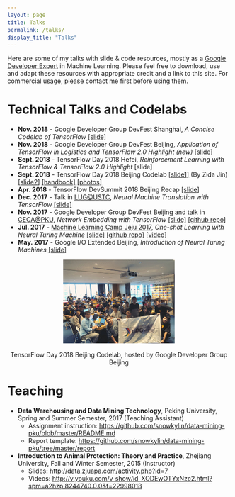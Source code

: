 ```yaml
---
layout: page
title: Talks
permalink: /talks/
display_title: "Talks"
---
```


Here are some of my talks with slide & code resources, mostly as a [Google Developer Expert](https://developers.google.com/experts/people/xihan-li) in Machine Learning. Please feel free to download, use and adapt these resources with appropriate credit and a link to this site. For commercial usage, please contact me first before using them.

# Technical Talks and Codelabs

- **Nov. 2018** - Google Developer Group DevFest Shanghai, *A Concise Codelab of TensorFlow* [[slide]](https://drive.google.com/file/d/1nzDUJUYr4HDoOBqA_NfbCfTa3MQrrS8H/view?usp=sharing)
- **Nov. 2018** - Google Developer Group DevFest Beijing, *Application of TensorFlow in Logistics and TensorFlow 2.0 Highlight (new)* [[slide]](https://drive.google.com/file/d/1dYbOjLbHG7t1UNG9fzsUJTSAn8OQqC80/view?usp=sharing)
- **Sept. 2018** - TensorFlow Day 2018 Hefei, *Reinforcement Learning with TensorFlow & TensorFlow 2.0 Highlight* [slide]
- **Sept. 2018** - TensorFlow Day 2018 Beijing Codelab [[slide1]](https://drive.google.com/file/d/1XbAmrTjOoGRqalDVshwVPGhK7WahFnKU/view?usp=sharing) (By Zida Jin) [[slide2]](https://drive.google.com/file/d/1HoKeNUJ6fI7fbI0gh-qXiKkqYJqft7F8/view?usp=sharing) [[handbook]]({{site.url}}/tensorflow/2018/08/29/a-concise-handbook-of-tensorflow.html) [[photos]](https://www.meetup.com/GDG-Beijing/photos/29265171/)
- **Apr. 2018** - TensorFlow DevSummit 2018 Beijing Recap [[slide]](https://docs.google.com/presentation/d/1c2_tBjRaHZjQ7svZplIjDfN9mqdHdaVYtgCoEdXU8uM/edit?usp=sharing)
- **Dec. 2017** - Talk in [LUG@USTC](https://lug.ustc.edu.cn/wiki/), *Neural Machine Translation with TensorFlow* [[slide]](https://drive.google.com/file/d/1gCJDXeeR_x-uSuwVvtpWL5v3vLhoEC0h/view?usp=sharing)
- **Nov. 2017** - Google Developer Group DevFest Beijing and talk in [CECA@PKU](http://ceca.pku.edu.cn/), *Network Embedding with TensorFlow* [[slide]](https://github.com/snowkylin/line/blob/master/Network_Embedding_with_TensorFlow.pdf) [[github repo]](https://github.com/snowkylin/line)
- **Jul. 2017** - [Machine Learning Camp Jeju 2017](http://jeju.dlcamp.org/2017/about/), *One-shot Learning with Neural Turing Machine* [[slide]](https://docs.google.com/presentation/d/1FqU7q-vWN9uV7sMRt9It9F_el9nIdqzBfMPm91hJ4B0/edit?usp=sharing) [[github repo]](https://github.com/snowkylin/ntm) [[video]](https://www.youtube.com/watch?v=cc1G2F6VsjA)
- **May. 2017** - Google I/O Extended Beijing, *Introduction of Neural Turing Machines* [[slide]](https://drive.google.com/file/d/0B1fL75_aZSmMd3A2dzJ4QkRhbm8/view?usp=sharing)


<center>
    <p><img src="/assets/talks/tf_codelab_beijing_2018.jpg" style="width: 50%"/></p>
    <p>TensorFlow Day 2018 Beijing Codelab, hosted by Google Developer Group Beijing</p>
</center>

# Teaching

- **Data Warehousing and Data Mining Technology**, Peking University, Spring and Summer Semester, 2017 (Teaching Assistant)
    - Assignment instruction: <https://github.com/snowkylin/data-mining-pku/blob/master/README.md>
    - Report template: <https://github.com/snowkylin/data-mining-pku/tree/master/report>
- **Introduction to Animal Protection: Theory and Practice**, Zhejiang University, Fall and Winter Semester, 2015 (Instructor)
    - Slides: <http://data.zjuapa.com/activity.php?id=7>
    - Videos: <http://v.youku.com/v_show/id_XODEwOTYxNzc2.html?spm=a2hzp.8244740.0.0&f=22998018>







